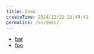 ```yaml
---
title: Demo
createTime: 2024/12/22 21:49:43
permalink: /en/demo/
---
```


- [bar](./bar.md)
- [foo](./foo.md)
